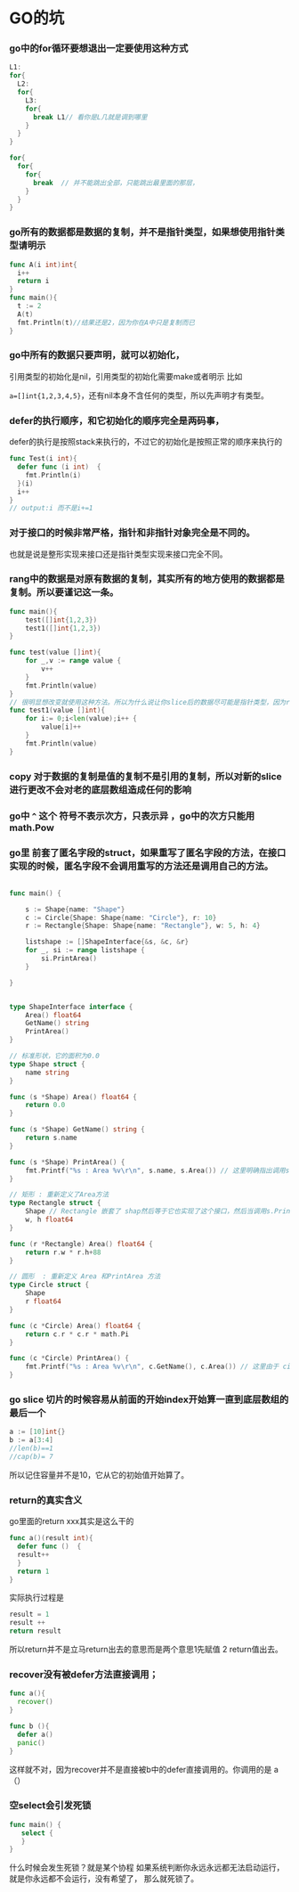 # GO的坑
### go中的for循环要想退出一定要使用这种方式

```go
L1:
for{
  L2:
  for{
    L3:
    for{
      break L1// 看你是L几就是调到哪里
    }
  }
}
```
```go
for{
  for{
    for{
      break  // 并不能跳出全部，只能跳出最里面的那层，
    }
  }
}
```

### go所有的数据都是数据的复制，并不是指针类型，如果想使用指针类型请明示

```go
func A(i int)int{
  i++
  return i
}
func main(){
  t := 2
  A(t)
  fmt.Println(t)//结果还是2，因为你在A中只是复制而已
}
```
### go中所有的数据只要声明，就可以初始化，

引用类型的初始化是nil，引用类型的初始化需要make或者明示 比如

`a=[]int{1,2,3,4,5}`，还有nil本身不含任何的类型，所以先声明才有类型。

### defer的执行顺序，和它初始化的顺序完全是两码事，
defer的执行是按照stack来执行的，不过它的初始化是按照正常的顺序来执行的
```go
func Test(i int){
  defer func (i int)  {
    fmt.Println(i)
  }(i)
  i++
}
// output:i 而不是i+=1
```
### 对于接口的时候非常严格，指针和非指针对象完全是不同的。
也就是说是整形实现来接口还是指针类型实现来接口完全不同。
### rang中的数据是对原有数据的复制，其实所有的地方使用的数据都是复制。所以要谨记这一条。

```go
func main(){
    test([]int{1,2,3})
    test1([]int{1,2,3})
}

func test(value []int){
    for _,v := range value {
        v++
    }
    fmt.Println(value)
}
// 很明显想改变就使用这种方法。所以为什么说让你slice后的数据尽可能是指针类型，因为range会复制。
func test1(value []int){
    for i:= 0;i<len(value);i++ {
        value[i]++
    }
    fmt.Println(value)
}
```
### copy 对于数据的复制是值的复制不是引用的复制，所以对新的slice进行更改不会对老的底层数组造成任何的影响
### go中 `^` 这个 符号不表示次方，只表示异 ，go中的次方只能用 math.Pow
### go里 前套了匿名字段的struct，如果重写了匿名字段的方法，在接口实现的时候，匿名字段不会调用重写的方法还是调用自己的方法。

```go

func main() {

	s := Shape{name: "Shape"}
	c := Circle{Shape: Shape{name: "Circle"}, r: 10}
	r := Rectangle{Shape: Shape{name: "Rectangle"}, w: 5, h: 4}

	listshape := []ShapeInterface{&s, &c, &r}
	for _, si := range listshape {
		si.PrintArea()
	}

}


type ShapeInterface interface {
	Area() float64
	GetName() string
	PrintArea()
}

// 标准形状，它的面积为0.0
type Shape struct {
	name string
}

func (s *Shape) Area() float64 {
	return 0.0
}

func (s *Shape) GetName() string {
	return s.name
}

func (s *Shape) PrintArea() {
	fmt.Printf("%s : Area %v\r\n", s.name, s.Area()) // 这里明确指出调用s.Area()
}

// 矩形 : 重新定义了Area方法
type Rectangle struct {
	Shape // Rectangle 嵌套了 shap然后等于它也实现了这个接口，然后当调用s.PrintArea()的时候，里面的s.Area() 不是这个地方重新的这个而是shap中定义的那个
	w, h float64
}

func (r *Rectangle) Area() float64 {
	return r.w * r.h+88
}

// 圆形  : 重新定义 Area 和PrintArea 方法
type Circle struct {
	Shape
	r float64
}

func (c *Circle) Area() float64 {
	return c.r * c.r * math.Pi
}

func (c *Circle) PrintArea() {
	fmt.Printf("%s : Area %v\r\n", c.GetName(), c.Area()) // 这里由于 circle重新实现了printarea 所以c.Area()就是使用的它自己重写的那个。
}

```
### go slice 切片的时候容易从前面的开始index开始算一直到底层数组的最后一个

```go
a := [10]int{}
b := a[3:4]
//len(b)==1
//cap(b)= 7
```
所以记住容量并不是10，它从它的初始值开始算了。
### return的真实含义

go里面的return xxx其实是这么干的

```go
func a()(result int){
  defer func ()  {
  result++  
  }
  return 1
}
```
实际执行过程是

```go
result = 1
result ++
return result
```

所以return并不是立马return出去的意思而是两个意思1先赋值 2 return值出去。
### recover没有被defer方法直接调用；

 ```go
 func a(){
   recover()
 }

 func b (){
   defer a()
   panic()
 }
 ```
 这样就不对，因为recover并不是直接被b中的defer直接调用的。你调用的是 a（）

 ### 空select会引发死锁

 ```go
 func main() {
    select {
    }
}
 ```
 什么时候会发生死锁？就是某个协程 如果系统判断你永远永远都无法启动运行，就是你永远都不会运行，没有希望了，
 那么就死锁了。
